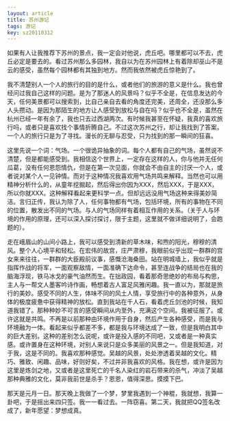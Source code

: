 ```yaml
---
layout: article
title: 苏州游记
tags: 游记
key: sz20110312
---
```


如果有人让我推荐下苏州的景点，我一定会对他说，虎丘吧。哪里都可以不去，虎丘必定是要去的。看过苏州那么多园林，我自以为在苏州园林上有着除却巫山不是云的感受，虽然每个园林都有其独到地方。然而我依然被虎丘惊艳到了。

<!--more-->

我不清楚别人一个人的旅行的目的是什么，或者他们的旅游的意义是什么。我也曾经问过我自己这样的问题。是为了那迷人的风景吗？似乎不全是，在信息发达的今天，任何美景都可以搜索到，比自己亲自去看的角度还完美，还周全，还没那么多人头攒动。是因为那陌生的地方让人感受到放松与自在吗？似乎也不全是，虽然在杭州已经一年有余了，我也只去过西湖两次。有时候我甚至在怀疑，我真的喜欢旅行吗，或者只是喜欢找个事情折腾自己。不过这次苏州之行，却让我找到了答案。一个人的旅行只是为了寻找。漫长的无聊与忍受，只为找到的那一瞬间的狂喜。

这里先说一个词：气场。一个很诡异抽象的词。每个人都有自己的气场，虽然说不清楚，但是都能感受到。我相信这个世界上，一定存在这样的人，你与他并无任何瓜葛，没有任何恩怨情仇，但是在第一次见面，你就会不由自主的讨厌一个人，或者说对某个人一见钟情。而对于这种情况我喜欢用气场共鸣来解释。当然也可以用精神分析什么的，从童年挖掘起，然后得出你因为XXX，然后XXX，于是XXX，所以你就XXX。这种解释看起来更科学一点。但却远远没用气场这种来得美妙简洁。言归正传，我认为除了人，任何事物都有气场，包括环境，所有的事物在不同的位置，散发出不同的气场。与人的气场同样有着相互作用的关系。（关于人与环境的作用的原理，还可以深入探讨探讨，限于主题，这里就不做详细说明了，会跑题的）。

走在峨眉山的山间小路上，我可以感受到清新的草木味，和煦的阳光，穆穆的清风。整个人心境平和轻松。在宏伟的故宫，庄严肃穆，我眼前似乎出现一群群的宫女来来往往，一群群的大臣殿前议事，感慨沧海桑田。站在明城墙上，我似乎就是指挥作战的将军，一面观察敌情，一面准确下达命令，甚至连战争的结局也在我的脑海浮现，铁马冰戈的豪气油然而生。在拙政园，看着那奇思绝妙的布局与构思，主人与一帮文人墨客吟诗作画，畅想着古人富足风雅闲趣。我一直以为，那就是旅行的美妙。感受不同的人生，体味不同的风土人情，享受旅行中的各种意外，从身体的极度疲惫中获得精神的放松。直到我站在千人石，看着虎丘剑池的时候，我知道我错了。那种种妙不可言的感受瞬间从内至外，充满这个空间。我被征服了。或许这就是共鸣。不再是以前那种由环境作用于自身，然后产生各种感受，而是我与环境融为一体。看起来似乎都差不多，都是我与环境达成了一致，但是我明白其中的巨大差别。这种的差别怎么说呢，或许是投入感的不同吧，又或者是一种真实感。或许置身在这种环境，对别人来说只是众多美丽的风景之一。但是我知道，对于我，这是不同的。我喜欢那种感觉。吴越的风景，处处渗透着吴越的文化。精巧、雅致、闲趣、品味，好则好矣，不过并非我喜欢的风格。我在想，或许是因为这里是炼剑之地，又或者是这里死亡的千名人染红的岩石带来的杀气，冲淡了吴越那种典雅的文化，莫非我前世是杀手？恩恩，值得深思。摸摸下巴。

那天是元月一日。那天晚上我做了一个梦，梦里我遇到一个神棍，我就想，我算一卦吧，于是摇出来四只签。我一一看过去。一阵窃喜。第二天，我就把QQ签名改成了，新年愿望：梦想成真。
